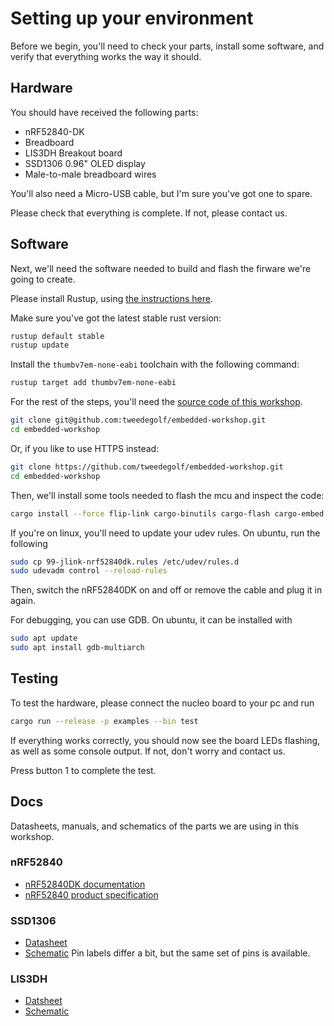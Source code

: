 <div class="read">

# Setting up your environment
Before we begin, you'll need to check your parts, install some software, and verify that everything works the way it should.
## Hardware
You should have received the following parts:

- nRF52840-DK
- Breadboard
- LIS3DH Breakout board
- SSD1306 0.96" OLED display
- Male-to-male breadboard wires

You'll also need a Micro-USB cable, but I'm sure you've got one to spare.

Please check that everything is complete. If not, please contact us.

## Software
Next, we'll need the software needed to build and flash the firware we're going to create.

Please install Rustup, using [the instructions here](https://rustup.rs/).

Make sure you've got the latest stable rust version:
```bash
rustup default stable
rustup update
```

Install the `thumbv7em-none-eabi` toolchain with the following command:
```bash
rustup target add thumbv7em-none-eabi
```

For the rest of the steps, you'll need the [source code of this workshop](https://github.com/tweedegolf/embedded-workshop).

```bash
git clone git@github.com:tweedegolf/embedded-workshop.git
cd embedded-workshop
```
Or, if you like to use HTTPS instead:
```bash
git clone https://github.com/tweedegolf/embedded-workshop.git
cd embedded-workshop
```

Then, we'll install some tools needed to flash the mcu and inspect the code:
```bash
cargo install --force flip-link cargo-binutils cargo-flash cargo-embed probe-run
```

If you're on linux, you'll need to update your udev rules.
On ubuntu, run the following

```bash
sudo cp 99-jlink-nrf52840dk.rules /etc/udev/rules.d
sudo udevadm control --reload-rules
```

Then, switch the nRF52840DK on and off or remove the cable and plug it in again.

For debugging, you can use GDB. On ubuntu, it can be installed with
```bash
sudo apt update
sudo apt install gdb-multiarch
```

## Testing
To test the hardware, please connect the nucleo board to your pc and run
```bash
cargo run --release -p examples --bin test
```

If everything works correctly, you should now see the board LEDs flashing, as well as some console output. If not, don't worry and contact us.

Press button 1 to complete the test.

## Docs
Datasheets, manuals, and schematics of the parts we are using in this workshop.
### nRF52840
- [nRF52840DK documentation](https://infocenter.nordicsemi.com/topic/ug_nrf52840_dk/UG/dk/intro.html)
- [nRF52840 product specification](https://infocenter.nordicsemi.com/pdf/nRF52840_PS_v1.2.pdf)

### SSD1306
- [Datasheet](https://cdn-shop.adafruit.com/datasheets/SSD1306.pdf)
- [Schematic](https://cdn-learn.adafruit.com/assets/assets/000/093/884/original/adafruit_products_0-96in_OLED_sch.png?1596746114) Pin labels differ a bit, but the same set of pins is available.

### LIS3DH
- [Datsheet](https://cdn-learn.adafruit.com/assets/assets/000/085/846/original/lis3dh.pdf?1576396666)
- [Schematic](https://cdn-learn.adafruit.com/assets/assets/000/028/587/original/sensors_sch.png?1447888851)
</div>

